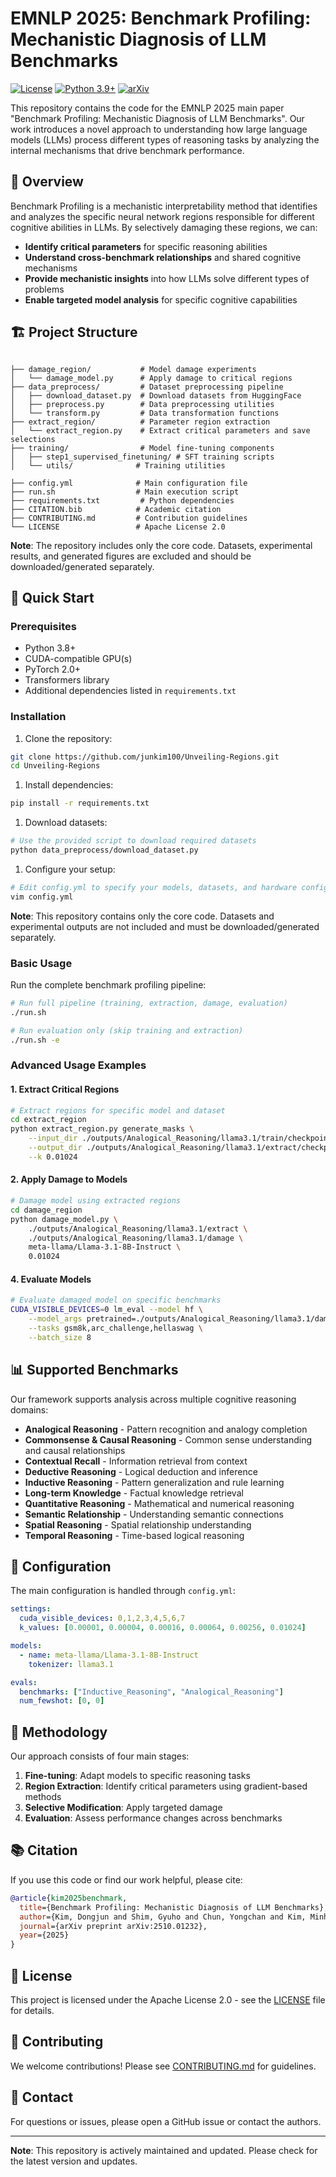 # EMNLP 2025: Benchmark Profiling: Mechanistic Diagnosis of LLM Benchmarks

[![License](https://img.shields.io/badge/License-Apache%202.0-blue.svg)](https://opensource.org/licenses/Apache-2.0)
[![Python 3.9+](https://img.shields.io/badge/python-3.9+-blue.svg)](https://www.python.org/downloads/)
[![arXiv](https://img.shields.io/badge/arXiv-2510.01232-b31b1b.svg)](https://arxiv.org/abs/2510.01232)

This repository contains the code for the EMNLP 2025 main paper "Benchmark Profiling: Mechanistic Diagnosis of LLM Benchmarks". Our work introduces a novel approach to understanding how large language models (LLMs) process different types of reasoning tasks by analyzing the internal mechanisms that drive benchmark performance.

## 🎯 Overview

Benchmark Profiling is a mechanistic interpretability method that identifies and analyzes the specific neural network regions responsible for different cognitive abilities in LLMs. By selectively damaging these regions, we can:

- **Identify critical parameters** for specific reasoning abilities
- **Understand cross-benchmark relationships** and shared cognitive mechanisms
- **Provide mechanistic insights** into how LLMs solve different types of problems
- **Enable targeted model analysis** for specific cognitive capabilities

## 🏗️ Project Structure

```text

├── damage_region/           # Model damage experiments
│   └── damage_model.py      # Apply damage to critical regions
├── data_preprocess/         # Dataset preprocessing pipeline
│   ├── download_dataset.py  # Download datasets from HuggingFace
│   ├── preprocess.py        # Data preprocessing utilities
│   └── transform.py         # Data transformation functions
├── extract_region/          # Parameter region extraction
│   └── extract_region.py    # Extract critical parameters and save selections
├── training/                # Model fine-tuning components
│   ├── step1_supervised_finetuning/ # SFT training scripts
│   └── utils/              # Training utilities

├── config.yml              # Main configuration file
├── run.sh                  # Main execution script
├── requirements.txt         # Python dependencies
├── CITATION.bib            # Academic citation
├── CONTRIBUTING.md         # Contribution guidelines
└── LICENSE                 # Apache License 2.0
```

**Note**: The repository includes only the core code. Datasets, experimental results, and generated figures are excluded and should be downloaded/generated separately.

## 🚀 Quick Start

### Prerequisites

- Python 3.8+
- CUDA-compatible GPU(s)
- PyTorch 2.0+
- Transformers library
- Additional dependencies listed in `requirements.txt`

### Installation

1. Clone the repository:

```bash
git clone https://github.com/junkim100/Unveiling-Regions.git
cd Unveiling-Regions
```

1. Install dependencies:

```bash
pip install -r requirements.txt
```

1. Download datasets:

```bash
# Use the provided script to download required datasets
python data_preprocess/download_dataset.py
```

1. Configure your setup:

```bash
# Edit config.yml to specify your models, datasets, and hardware configuration
vim config.yml
```

**Note**: This repository contains only the core code. Datasets and experimental outputs are not included and must be downloaded/generated separately.

### Basic Usage

Run the complete benchmark profiling pipeline:

```bash
# Run full pipeline (training, extraction, damage, evaluation)
./run.sh

# Run evaluation only (skip training and extraction)
./run.sh -e
```

### Advanced Usage Examples

#### 1. Extract Critical Regions

```bash
# Extract regions for specific model and dataset
cd extract_region
python extract_region.py generate_masks \
    --input_dir ./outputs/Analogical_Reasoning/llama3.1/train/checkpoint_full \
    --output_dir ./outputs/Analogical_Reasoning/llama3.1/extract/checkpoint_full \
    --k 0.01024
```

#### 2. Apply Damage to Models

```bash
# Damage model using extracted regions
cd damage_region
python damage_model.py \
    ./outputs/Analogical_Reasoning/llama3.1/extract \
    ./outputs/Analogical_Reasoning/llama3.1/damage \
    meta-llama/Llama-3.1-8B-Instruct \
    0.01024
```
#### 4. Evaluate Models

```bash
# Evaluate damaged model on specific benchmarks
CUDA_VISIBLE_DEVICES=0 lm_eval --model hf \
    --model_args pretrained=./outputs/Analogical_Reasoning/llama3.1/damage/checkpoint_full/top0.01024 \
    --tasks gsm8k,arc_challenge,hellaswag \
    --batch_size 8
```

## 📊 Supported Benchmarks

Our framework supports analysis across multiple cognitive reasoning domains:

- **Analogical Reasoning** - Pattern recognition and analogy completion
- **Commonsense & Causal Reasoning** - Common sense understanding and causal relationships
- **Contextual Recall** - Information retrieval from context
- **Deductive Reasoning** - Logical deduction and inference
- **Inductive Reasoning** - Pattern generalization and rule learning
- **Long-term Knowledge** - Factual knowledge retrieval
- **Quantitative Reasoning** - Mathematical and numerical reasoning
- **Semantic Relationship** - Understanding semantic connections
- **Spatial Reasoning** - Spatial relationship understanding
- **Temporal Reasoning** - Time-based logical reasoning

## 🔧 Configuration

The main configuration is handled through `config.yml`:

```yaml
settings:
  cuda_visible_devices: 0,1,2,3,4,5,6,7
  k_values: [0.00001, 0.00004, 0.00016, 0.00064, 0.00256, 0.01024]

models:
  - name: meta-llama/Llama-3.1-8B-Instruct
    tokenizer: llama3.1

evals:
  benchmarks: ["Inductive_Reasoning", "Analogical_Reasoning"]
  num_fewshot: [0, 0]
```
## 🔬 Methodology

Our approach consists of four main stages:

1. **Fine-tuning**: Adapt models to specific reasoning tasks
2. **Region Extraction**: Identify critical parameters using gradient-based methods
3. **Selective Modification**: Apply targeted damage
4. **Evaluation**: Assess performance changes across benchmarks

## 📚 Citation

If you use this code or find our work helpful, please cite:

```bibtex
@article{kim2025benchmark,
  title={Benchmark Profiling: Mechanistic Diagnosis of LLM Benchmarks},
  author={Kim, Dongjun and Shim, Gyuho and Chun, Yongchan and Kim, Minhyuk and Park, Chanjun and Lim, Heuiseok},
  journal={arXiv preprint arXiv:2510.01232},
  year={2025}
}
```

## 📄 License

This project is licensed under the Apache License 2.0 - see the [LICENSE](LICENSE) file for details.

## 🤝 Contributing

We welcome contributions! Please see [CONTRIBUTING.md](CONTRIBUTING.md) for guidelines.

## 📧 Contact

For questions or issues, please open a GitHub issue or contact the authors.

---

**Note**: This repository is actively maintained and updated. Please check for the latest version and updates.
